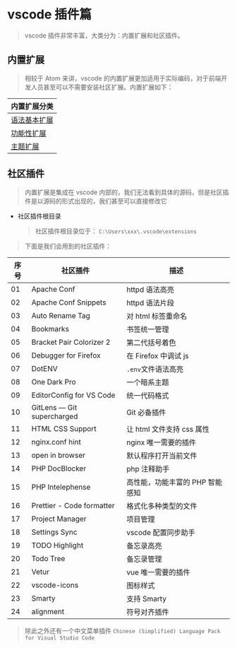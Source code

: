 # vscode 插件篇

> vscode 插件非常丰富，大类分为：内置扩展和社区插件。

## 内置扩展

> 相较于 Atom 来讲，vscode 的内置扩展更加适用于实际编码，对于前端开发人员甚至可以不需要安装社区扩展。内置扩展如下：

| 内置扩展分类                           |
| -------------------------------------- |
| [语法基本扩展](./core/语法基本扩展.md) |
| [功能性扩展](./core/功能性扩展.md)     |
| [主题扩展](./core/主题扩展.md)         |

## 社区插件

> 内置扩展是集成在 vscode 内部的，我们无法看到具体的源码，但是社区插件是以源码的形式出现的，我们甚至可以直接修改它

-   社区插件根目录

    > 社区插件根目录位于： `C:\Users\xxx\.vscode\extensions`

> 下面是我们会用到的社区插件：

| 序号 | 社区插件                   | 描述                            |
| ---- | -------------------------- | ------------------------------- |
| 01   | Apache Conf                | httpd 语法高亮                  |
| 02   | Apache Conf Snippets       | httpd 语法片段                  |
| 03   | Auto Rename Tag            | 对 html 标签重命名              |
| 04   | Bookmarks                  | 书签统一管理                    |
| 05   | Bracket Pair Colorizer 2   | 第二代括号着色                  |
| 06   | Debugger for Firefox       | 在 Firefox 中调试 js            |
| 07   | DotENV                     | `.env`文件语法高亮              |
| 08   | One Dark Pro               | 一个暗系主题                    |
| 09   | EditorConfig for VS Code   | 统一代码格式                    |
| 10   | GitLens — Git supercharged | Git 必备插件                    |
| 11   | HTML CSS Support           | 让 html 文件支持 css 属性       |
| 12   | nginx.conf hint            | nginx 唯一需要的插件            |
| 13   | open in browser            | 默认程序打开当前文件            |
| 14   | PHP DocBlocker             | php 注释助手                    |
| 15   | PHP Intelephense           | 高性能，功能丰富的 PHP 智能感知 |
| 16   | Prettier - Code formatter  | 格式化多种类型的文件            |
| 17   | Project Manager            | 项目管理                        |
| 18   | Settings Sync              | vscode 配置同步助手             |
| 19   | TODO Highlight             | 备忘录高亮                      |
| 20   | Todo Tree                  | 备忘录管理                      |
| 21   | Vetur                      | vue 唯一需要的插件              |
| 22   | vscode-icons               | 图标样式                        |
| 23   | Smarty                     | 支持 Smarty                     |
| 24   | alignment                  | 符号对齐插件                    |

> 除此之外还有一个中文菜单插件 `Chinese (Simplified) Language Pack for Visual Studio Code`
